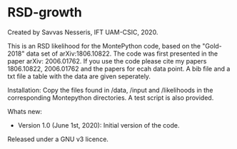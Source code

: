 # RSD-growth
Created by Savvas Nesseris, IFT UAM-CSIC, 2020. 

This is an RSD likelihood for the MontePython code, based on the "Gold-2018" data set of arXiv:1806.10822. The code was first presented in the paper arXiv: 2006.01762. If you use the code please cite my papers 1806.10822, 2006.01762 and the papers for ecah data point. A bib file and a txt file a table with the data are given seperately. 

Installation: Copy the files found in /data, /input and /likelihoods in the corresponding Montepython directories. A test script is also provided.

Whats new:
* Version 1.0 (June 1st, 2020): Initial version of the code. 

Released under a GNU v3 licence. 
